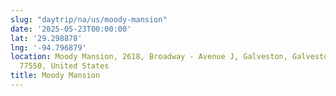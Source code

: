 ```yaml
---
slug: "daytrip/na/us/moody-mansion"
date: '2025-05-23T00:00:00'
lat: '29.298878'
lng: '-94.796879'
location: Moody Mansion, 2618, Broadway - Avenue J, Galveston, Galveston County, Texas,
  77550, United States
title: Moody Mansion
---
```



